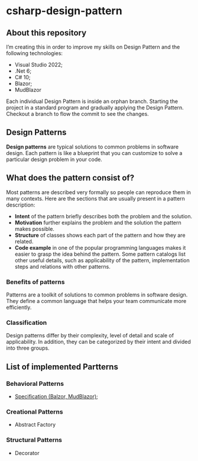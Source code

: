 # csharp-design-pattern

## About this repository

I’m creating this in order to improve my skills on Design Pattern and the following technologies:

- Visual Studio 2022;
- .Net 6;
- C# 10;
- Blazor;
- MudBlazor

Each individual Design Pattern is inside an orphan branch. Starting the project in a standard program and gradually applying the Design Pattern. Checkout a branch to flow the commit to see the changes.

## Design Patterns

**Design patterns** are typical solutions to common problems
in software design. Each pattern is like a blueprint
that you can customize to solve a particular
design problem in your code.

## What does the pattern consist of?

Most patterns are described very formally so people can reproduce them in many contexts. Here are the sections that are usually present in a pattern description:

- **Intent** of the pattern briefly describes both the problem and the solution.
- **Motivation** further explains the problem and the solution the pattern makes possible.
- **Structure** of classes shows each part of the pattern and how they are related.
- **Code example** in one of the popular programming languages makes it easier to grasp the idea behind the pattern.
Some pattern catalogs list other useful details, such as applicability of the pattern, implementation steps and relations with other patterns.

### Benefits of patterns

Patterns are a toolkit of solutions to common
problems in software design. They define
a common language that helps your team
communicate more efficiently.

### Classification

Design patterns differ by their complexity, level of
detail and scale of applicability. In addition,
they can be categorized by their intent
and divided into three groups.

## List of implemented Partterns

### Behavioral Patterns
- [Specification (Balzor, MudBlazor);](https://github.com/felipefabiani/csharp-design-patterns/tree/structural/Specification)

### Creational Patterns
- Abstract Factory

### Structural Patterns
- Decorator




